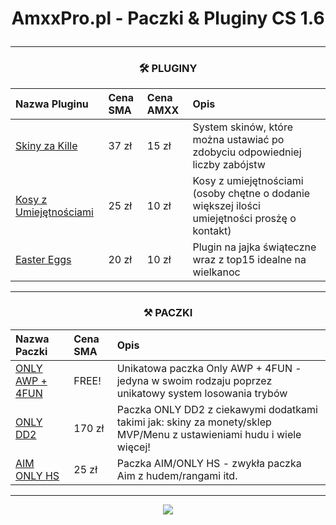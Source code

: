 <div align="center">
<h1><p></p>AmxxPro.pl - Paczki & Pluginy CS 1.6<p></p></h1>

-------

<h3 align="center">🛠 PLUGINY</h3>

| Nazwa Pluginu                                                                                             | Cena SMA           | Cena AMXX  | Opis |
|:--------------------------------------------------------------------------------------------------------- |:----------------------------  |:----------------------|:----------|
| [Skiny za Kille](LINK)                                                | 37 zł                 | 15 zł     | System skinów, które można ustawiać po zdobyciu odpowiedniej liczby zabójstw
| [Kosy z Umiejętnościami](LINK)                                      | 25 zł                 | 10 zł     | Kosy z umiejętnościami (osoby chętne o dodanie większej ilości umiejętności prosżę o kontakt)
| [Easter Eggs](LINK)                                    | 20 zł                 | 10 zł     | Plugin na jajka świąteczne wraz z top15 idealne na wielkanoc

-------

<h3 align="center">⚒ PACZKI</h3>

| Nazwa Paczki                                                              | Cena SMA          | Opis |
|:------------------------------------------------------------------------  |:---------------------------- |:----------|
| [ONLY AWP + 4FUN](LINK)                      | FREE!                       | Unikatowa paczka Only AWP + 4FUN - jedyna w swoim rodzaju poprzez unikatowy system losowania trybów  |
| [ONLY DD2](link)                             | 170 zł                     | Paczka ONLY DD2 z ciekawymi dodatkami takimi jak: skiny za monety/sklep MVP/Menu z ustawieniami hudu i wiele więcej! |
| [AIM ONLY HS](link)                                | 25 zł                      | Paczka AIM/ONLY HS - zwykła paczka Aim z hudem/rangami itd.


------------------

<a href="https://discord.gg/JnFrthDvVs"><img src="https://discord.com/api/guilds/1056322045513842778/widget.png?style=banner4"></a>

</div>
